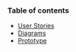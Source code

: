 ### Table of contents
* [User Stories](UserStories.md)
* [Diagrams](UserStories.md)  
* [Prototype](UserStories.md)
